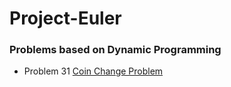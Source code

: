 # Project-Euler

### Problems based on Dynamic Programming

- Problem 31 [Coin Change Problem](https://www.geeksforgeeks.org/dynamic-programming-set-7-coin-change/)
